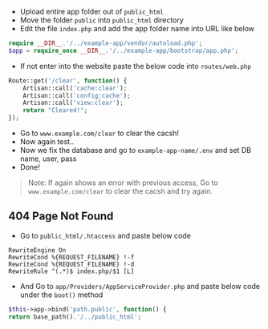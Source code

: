 - Upload entire app folder out of `public_html`
- Move the folder `public` into `public_html` directory
- Edit the file `index.php` and add the app folder name into URL like below
```php
require __DIR__.'/../example-app/vendor/autoload.php';
$app = require_once __DIR__.'/../example-app/bootstrap/app.php';
```
- If not enter into the website paste the below code into `routes/web.php`
```php
Route::get('/clear', function() {
    Artisan::call('cache:clear');
    Artisan::call('config:cache');
    Artisan::call('view:clear');
    return "Cleared!";
});
```
- Go to `www.example.com/clear` to clear the cacsh!
- Now again test..
- Now we fix the database and go to `example-app-name/.env` and set DB name, user, pass
- Done!
> Note: If again shows an error with previous access, Go to `www.example.com/clear` to clear the cacsh and try again.

## 404 Page Not Found
- Go to `public_html/.htaccess` and paste below code
```
RewriteEngine On
RewriteCond %{REQUEST_FILENAME} !-f
RewriteCond %{REQUEST_FILENAME} !-d
RewriteRule ^(.*)$ index.php/$1 [L]
```
- And Go to `app/Providers/AppServiceProvider.php` and paste below code under the `boot()` method
```PHP
$this->app->bind('path.public', function() {
return base_path().'/../public_html';
```

